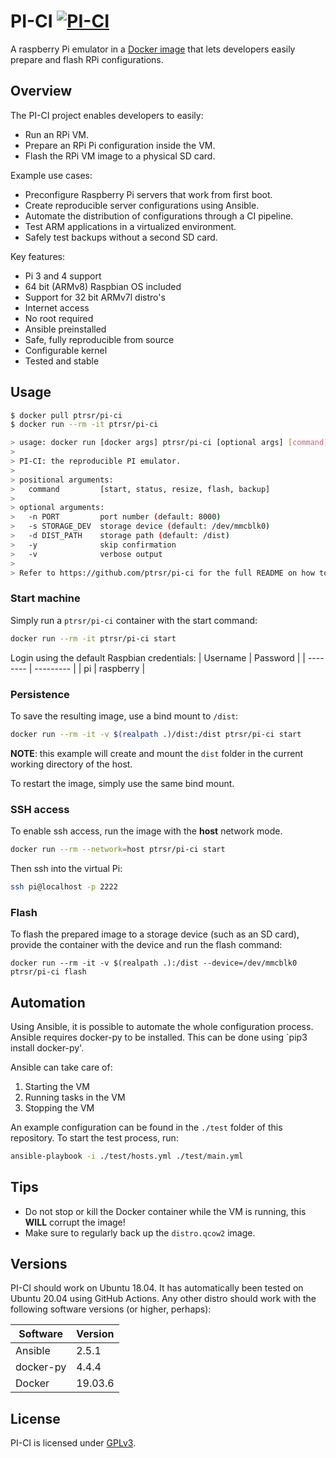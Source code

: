 # PI-CI [![PI-CI](https://github.com/ptrsr/pi-ci/actions/workflows/main.yml/badge.svg?branch=master)](https://github.com/ptrsr/pi-ci/actions/workflows/main.yml)
A raspberry Pi emulator in a [Docker image](https://hub.docker.com/r/ptrsr/pi-ci) that lets developers easily prepare and flash RPi configurations.

## Overview
The PI-CI project enables developers to easily:
- Run an RPi VM.
- Prepare an RPi Pi configuration inside the VM.
- Flash the RPi VM image to a physical SD card.


Example use cases:
- Preconfigure Raspberry Pi servers that work from first boot.
- Create reproducible server configurations using Ansible.
- Automate the distribution of configurations through a CI pipeline.
- Test ARM applications in a virtualized environment.
- Safely test backups without a second SD card.

Key features:
- Pi 3 and 4 support
- 64 bit (ARMv8) Raspbian OS included
- Support for 32 bit ARMv7l distro's
- Internet access
- No root required
- Ansible preinstalled
- Safe, fully reproducible from source
- Configurable kernel
- Tested and stable

## Usage
```sh
$ docker pull ptrsr/pi-ci
$ docker run --rm -it ptrsr/pi-ci

> usage: docker run [docker args] ptrsr/pi-ci [optional args] [command]
> 
> PI-CI: the reproducible PI emulator.
> 
> positional arguments:
>   command         [start, status, resize, flash, backup]
> 
> optional arguments:
>   -n PORT         port number (default: 8000)
>   -s STORAGE_DEV  storage device (default: /dev/mmcblk0)
>   -d DIST_PATH    storage path (default: /dist)
>   -y              skip confirmation
>   -v              verbose output
> 
> Refer to https://github.com/ptrsr/pi-ci for the full README on how to use this program.
```

### Start machine
Simply run a `ptrsr/pi-ci` container with the start command:
```sh
docker run --rm -it ptrsr/pi-ci start
```
Login using the default Raspbian credentials:
| Username | Password  | 
| -------- | --------- |
| pi       | raspberry | 

### Persistence
To save the resulting image, use a bind mount to `/dist`:
```sh
docker run --rm -it -v $(realpath .)/dist:/dist ptrsr/pi-ci start
```
**NOTE**: this example will create and mount the `dist` folder in the current working directory of the host.

To restart the image, simply use the same bind mount.

### SSH access
To enable ssh access, run the image with the **host** network mode.
```sh
docker run --rm --network=host ptrsr/pi-ci start
```

Then ssh into the virtual Pi:
```sh
ssh pi@localhost -p 2222
```

### Flash 
To flash the prepared image to a storage device (such as an SD card), provide the container with the device and run the flash command:
```
docker run --rm -it -v $(realpath .):/dist --device=/dev/mmcblk0 ptrsr/pi-ci flash
```

## Automation
Using Ansible, it is possible to automate the whole configuration process. Ansible requires docker-py to be installed. This can be done using `pip3 install docker-py'.

Ansible can take care of:
1. Starting the VM
2. Running tasks in the VM
3. Stopping the VM

An example configuration can be found in the `./test` folder of this repository. To start the test process, run:
```sh
ansible-playbook -i ./test/hosts.yml ./test/main.yml
```

## Tips
- Do not stop or kill the Docker container while the VM is running, this **WILL** corrupt the image!
- Make sure to regularly back up the `distro.qcow2` image.

## Versions
PI-CI should work on Ubuntu 18.04. It has automatically been tested on Ubuntu 20.04 using GitHub Actions. Any other distro should work with the following software versions (or higher, perhaps):

| Software  | Version  | 
| ----------| -------- |
| Ansible   | 2.5.1    |
| docker-py | 4.4.4    |
| Docker    | 19.03.6  |

## License
PI-CI is licensed under [GPLv3](https://www.gnu.org/licenses/gpl-3.0.en.html).
